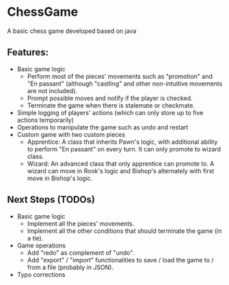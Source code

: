 # ChessGame
A basic chess game developed based on java

## Features:
* Basic game logic
  * Perform most of the pieces' movements such as "promotion" and "En passant" (although "castling" and other non-intuitive movements are not included).
  * Prompt possible moves and notify if the player is checked.
  * Terminate the game when there is stalemate or checkmate.
* Simple logging of players' actions (which can only store up to five actions temporarily)
* Operations to manipulate the game such as undo and restart
* Custom game with two custom pieces
  * Apprentice: A class that inherits Pawn's logic, with additional ability to perform "En passant" on every turn. It can only promote to wizard class.
  * Wizard: An advanced class that only apprentice can promote to. A wizard can move in Rook's logic and Bishop's alternately with first move in Bishop's logic.
  
## Next Steps (TODOs)
* Basic game logic
  * Implement all the pieces' movements.
  * Implement all the other conditions that should terminate the game (in a tie).
* Game operations
  * Add "redo" as complement of "undo".
  * Add "export" / "import" functionalities to save / load the game to / from a file (probably in JSON).
* Typo corrections
